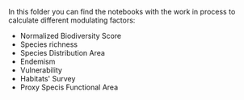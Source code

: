 In this folder you can find the notebooks with the work in process to calculate different modulating factors:

- Normalized Biodiversity Score
- Species richness
- Species Distribution Area
- Endemism
- Vulnerability
- Habitats' Survey
- Proxy Specis Functional Area

